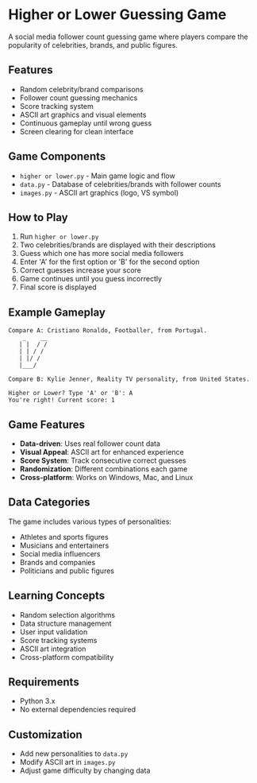 # Higher or Lower Guessing Game

A social media follower count guessing game where players compare the popularity of celebrities, brands, and public figures.

## Features
- Random celebrity/brand comparisons
- Follower count guessing mechanics
- Score tracking system
- ASCII art graphics and visual elements
- Continuous gameplay until wrong guess
- Screen clearing for clean interface

## Game Components
- `higher or lower.py` - Main game logic and flow
- `data.py` - Database of celebrities/brands with follower counts
- `images.py` - ASCII art graphics (logo, VS symbol)

## How to Play
1. Run `higher or lower.py`
2. Two celebrities/brands are displayed with their descriptions
3. Guess which one has more social media followers
4. Enter 'A' for the first option or 'B' for the second option
5. Correct guesses increase your score
6. Game continues until you guess incorrectly
7. Final score is displayed

## Example Gameplay
```
Compare A: Cristiano Ronaldo, Footballer, from Portugal.
    _    __
   | |  / /
   | | / / 
   | |/ /  
   |___/   

Compare B: Kylie Jenner, Reality TV personality, from United States.

Higher or Lower? Type 'A' or 'B': A
You're right! Current score: 1
```

## Game Features
- **Data-driven**: Uses real follower count data
- **Visual Appeal**: ASCII art for enhanced experience
- **Score System**: Track consecutive correct guesses
- **Randomization**: Different combinations each game
- **Cross-platform**: Works on Windows, Mac, and Linux

## Data Categories
The game includes various types of personalities:
- Athletes and sports figures
- Musicians and entertainers
- Social media influencers
- Brands and companies
- Politicians and public figures

## Learning Concepts
- Random selection algorithms
- Data structure management
- User input validation
- Score tracking systems
- ASCII art integration
- Cross-platform compatibility

## Requirements
- Python 3.x
- No external dependencies required

## Customization
- Add new personalities to `data.py`
- Modify ASCII art in `images.py`
- Adjust game difficulty by changing data